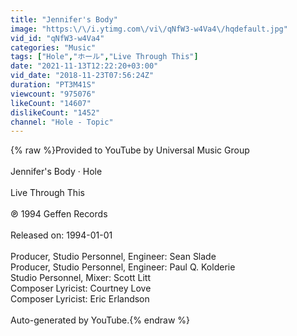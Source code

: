 ```yaml
---
title: "Jennifer's Body"
image: "https:\/\/i.ytimg.com\/vi\/qNfW3-w4Va4\/hqdefault.jpg"
vid_id: "qNfW3-w4Va4"
categories: "Music"
tags: ["Hole","ホール","Live Through This"]
date: "2021-11-13T12:22:20+03:00"
vid_date: "2018-11-23T07:56:24Z"
duration: "PT3M41S"
viewcount: "975076"
likeCount: "14607"
dislikeCount: "1452"
channel: "Hole - Topic"
---
```

{% raw %}Provided to YouTube by Universal Music Group<br /><br />Jennifer's Body · Hole<br /><br />Live Through This<br /><br />℗ 1994 Geffen Records<br /><br />Released on: 1994-01-01<br /><br />Producer, Studio  Personnel, Engineer: Sean Slade<br />Producer, Studio  Personnel, Engineer: Paul Q. Kolderie<br />Studio  Personnel, Mixer: Scott Litt<br />Composer  Lyricist: Courtney Love<br />Composer  Lyricist: Eric Erlandson<br /><br />Auto-generated by YouTube.{% endraw %}
